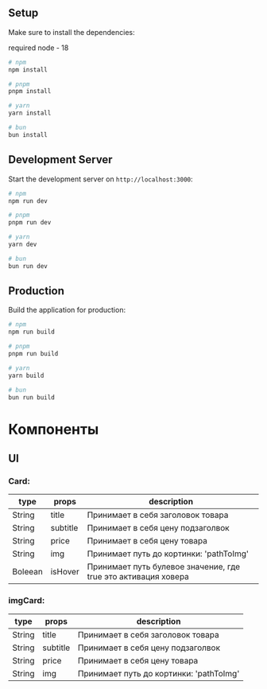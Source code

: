 ## Setup

Make sure to install the dependencies:

required node - 18

```bash
# npm
npm install

# pnpm
pnpm install

# yarn
yarn install

# bun
bun install
```

## Development Server

Start the development server on `http://localhost:3000`:

```bash
# npm
npm run dev

# pnpm
pnpm run dev

# yarn
yarn dev

# bun
bun run dev
```

## Production

Build the application for production:

```bash
# npm
npm run build

# pnpm
pnpm run build

# yarn
yarn build

# bun
bun run build
```


# Компоненты

## UI

### Card:

| type | props | description |
| ----- | ----- | ----- |
| String | title | Принимает в себя заголовок товара |
| String | subtitle| Принимает в себя цену подзаголвок |
| String | price | Принимает в себя цену товара |
| String | img | Принимает путь до кортинки: 'pathToImg' |
| Boleean | isHover | Принимает путь булевое значение, где true это активация ховера |

### imgCard:

| type | props | description |
| ----- | ----- | ----- |
| String | title | Принимает в себя заголовок товара |
| String | subtitle| Принимает в себя цену подзаголвок |
| String | price | Принимает в себя цену товара |
| String | img | Принимает путь до кортинки: 'pathToImg' |
